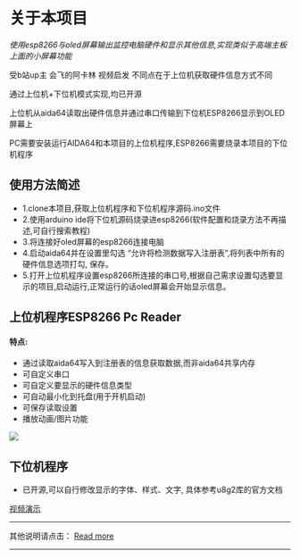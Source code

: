 # 关于本项目
*使用esp8266与oled屏幕输出监控电脑硬件和显示其他信息,实现类似于高端主板上面的小屏幕功能*

受b站up主 会飞的阿卡林 视频启发
不同点在于上位机获取硬件信息方式不同

通过上位机+下位机模式实现,均已开源

上位机从aida64读取出硬件信息并通过串口传输到下位机ESP8266显示到OLED屏幕上

PC需要安装运行AIDA64和本项目的上位机程序,ESP8266需要烧录本项目的下位机程序

## 使用方法简述
- 1.clone本项目,获取上位机程序和下位机程序源码.ino文件
- 2.使用arduino ide将下位机源码烧录进esp8266(软件配置和烧录方法不再描述,可自行搜索教程)
- 3.将连接好oled屏幕的esp8266连接电脑
- 4.启动aida64并在设置里勾选 “允许将检测数据写入注册表”,将列表中所有的硬件信息选项打勾, 保存。
- 5.打开上位机程序设置esp8266所连接的串口号,根据自己需求设置勾选要显示的项目,启动运行,正常运行的话oled屏幕会开始显示信息。

## 上位机程序ESP8266 Pc Reader
#### 特点:
- 通过读取aida64写入到注册表的信息获取数据,而非aida64共享内存
- 可自定义串口
- 可自定义要显示的硬件信息类型
- 可自动最小化到托盘(用于开机启动)
- 可保存读取设置
- 播放动画/图片功能

![](https://cdn.jsdelivr.net/gh/HK560/MyPicHub@master/res/pic/20210922171958.png)

## 下位机程序
- 已开源,可以自行修改显示的字体、样式、文字, 具体参考u8g2库的官方文档

[视频演示](https://www.bilibili.com/video/BV1sM4y137Ay/ "视频演示")

---------------
其他说明请点击：
[Read more](https://blog.hk560.top/Aida64ForEsp8266/ "Read more")

------------

